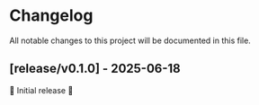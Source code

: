 # Changelog

All notable changes to this project will be documented in this file.

## [release/v0.1.0] - 2025-06-18

🚀 Initial release 🚀
